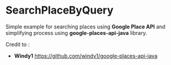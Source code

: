 # SearchPlaceByQuery

Simple example for searching places using **Google Place API**
and simplifying process using **google-places-api-java** library.

Credit to :
- **Windy1** https://github.com/windy1/google-places-api-java
